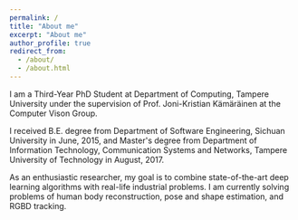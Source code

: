 ```yaml
---
permalink: /
title: "About me"
excerpt: "About me"
author_profile: true
redirect_from: 
  - /about/
  - /about.html
---
```


I am a Third-Year PhD Student at Department of Computing, Tampere University under the supervision of Prof. Joni-Kristian Kämäräinen at the Computer Vison Group.

I received B.E. degree from Department of Software Engineering, Sichuan University in June, 2015, and Master's degree from Department of Information Technology, Communication Systems and Networks, Tampere University of Technology in August, 2017.

As an enthusiastic researcher, my goal is to combine state-of-the-art deep learning algorithms with real-life industrial problems. I am currently solving problems of human body reconstruction, pose and shape estimation, and RGBD tracking.
